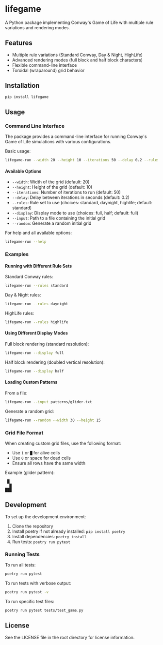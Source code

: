# lifegame

A Python package implementing Conway's Game of Life with multiple rule variations and rendering modes.

## Features

- Multiple rule variations (Standard Conway, Day & Night, HighLife)
- Advanced rendering modes (full block and half block characters)
- Flexible command-line interface
- Toroidal (wraparound) grid behavior

## Installation

```bash
pip install lifegame
```

## Usage

### Command Line Interface

The package provides a command-line interface for running Conway's Game of Life simulations with various configurations.

Basic usage:

```bash
lifegame-run --width 20 --height 10 --iterations 50 --delay 0.2 --rules standard --display full
```

#### Available Options

- `--width`: Width of the grid (default: 20)
- `--height`: Height of the grid (default: 10)
- `--iterations`: Number of iterations to run (default: 50)
- `--delay`: Delay between iterations in seconds (default: 0.2)
- `--rules`: Rule set to use (choices: standard, daynight, highlife; default: standard)
- `--display`: Display mode to use (choices: full, half; default: full)
- `--input`: Path to a file containing the initial grid
- `--random`: Generate a random initial grid

For help and all available options:

```bash
lifegame-run --help
```

### Examples

#### Running with Different Rule Sets

Standard Conway rules:
```bash
lifegame-run --rules standard
```

Day & Night rules:
```bash
lifegame-run --rules daynight
```

HighLife rules:
```bash
lifegame-run --rules highlife
```

#### Using Different Display Modes

Full block rendering (standard resolution):
```bash
lifegame-run --display full
```

Half block rendering (doubled vertical resolution):
```bash
lifegame-run --display half
```

#### Loading Custom Patterns

From a file:
```bash
lifegame-run --input patterns/glider.txt
```

Generate a random grid:
```bash
lifegame-run --random --width 30 --height 15
```

### Grid File Format

When creating custom grid files, use the following format:
- Use `1` or `█` for alive cells
- Use `0` or space for dead cells
- Ensure all rows have the same width

Example (glider pattern):
```
 █ 
  █
███
```

## Development

To set up the development environment:

1. Clone the repository
2. Install poetry if not already installed: `pip install poetry`
3. Install dependencies: `poetry install`
4. Run tests: `poetry run pytest`

### Running Tests

To run all tests:
```bash
poetry run pytest
```

To run tests with verbose output:
```bash
poetry run pytest -v
```

To run specific test files:
```bash
poetry run pytest tests/test_game.py
```

## License

See the LICENSE file in the root directory for license information. 